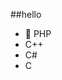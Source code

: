 ##‎hello‎          
-  🐘 PHP         
-  C++                         
-  C#                                   
-  C                                           